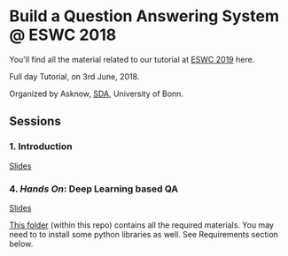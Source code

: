 # Build a Question Answering System @ ESWC 2018

You'll find all the material related to our tutorial at [ESWC 2019](https://2019.eswc-conferences.org/) here.

Full day Tutorial, on 3rd June, 2018.

Organized by Asknow, [SDA](sda.tech), University of Bonn. 

## Sessions

### 1. Introduction
[Slides](slides/Session%201%20-%20Introduction.pdf)


### 4. _Hands On_: Deep Learning based QA
[Slides](slides/Session%204%20_%20Hands%20on%20with%20Deep%20Learning%20for%20QA.pdf)

[This folder](session4/) (within this repo) contains all the required materials. 
You may need to to install some python libraries as well. See Requirements section below.
